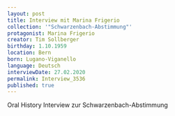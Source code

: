 ```yaml
---
layout: post
title: Interview mit Marina Frigerio
collection: '"Schwarzenbach-Abstimmung"'
protagonist: Marina Frigerio
creator: Tim Sollberger
birthday: 1.10.1959
location: Bern
born: Lugano-Viganello
language: Deutsch
interviewDate: 27.02.2020
permalink: Interview_3536
published: true
---
```

Oral History Interview zur Schwarzenbach-Abstimmung
